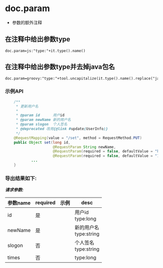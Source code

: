 # doc.param

- 参数的额外注释

## 在注释中给出参数type

```properties
doc.param=js:"type:"+it.type().name()
```

## 在注释中给出参数type并去掉java包名

```properties
doc.param=groovy:"type:"+tool.uncapitalize(it.type().name().replace("java.lang.",""))
```

### 示例API

```java
    /**
     * 更新用户名
     *
     * @param id      用户id
     * @param newName 新的用户名
     * @param slogon  个人签名
     * @deprecated 改用{@link #update(UserInfo)}
     */
    @RequestMapping(value = "/set", method = RequestMethod.PUT)
    public Object set(long id,
                      @RequestParam String newName,
                      @RequestParam(required = false, defaultValue = "haha") String slogon,
                      @RequestParam(required = false, defaultValue = "10") long times) {
            ...
    }
```

### 导出结果如下:

***请求参数:***

| 参数name | required |	示例 | desc |
| --- | --- | --- | --- |
| id | 是 |   | 用户id<br>type:long |
| newName | 是|   |新的用户名<br> type:string |
| slogon | 否 |   |个人签名<br> type:string |
| times | 否 |   | type:long |